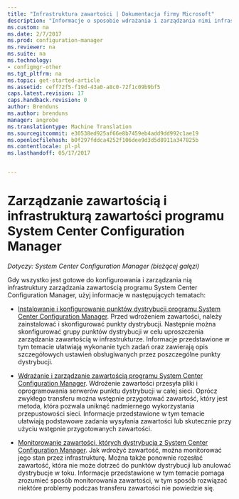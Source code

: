 ```yaml
---
title: "Infrastruktura zawartości | Dokumentacja firmy Microsoft"
description: "Informacje o sposobie wdrażania i zarządzania nimi infrastruktury zarządzania zawartością programu System Center Configuration Manager."
ms.custom: na
ms.date: 2/7/2017
ms.prod: configuration-manager
ms.reviewer: na
ms.suite: na
ms.technology:
- configmgr-other
ms.tgt_pltfrm: na
ms.topic: get-started-article
ms.assetid: ceff72f5-f19d-43a0-a8c0-72f1c09b9bf5
caps.latest.revision: 17
caps.handback.revision: 0
author: Brenduns
ms.author: brenduns
manager: angrobe
ms.translationtype: Machine Translation
ms.sourcegitcommit: e30538ed925af66e8b7459eb4add9dd992c1ae19
ms.openlocfilehash: b0f297fddca4252f106dee9d3d5d8911a347825b
ms.contentlocale: pl-pl
ms.lasthandoff: 05/17/2017


---
```

# <a name="manage-content-and-content-infrastructure-for-system-center-configuration-manager"></a>Zarządzanie zawartością i infrastrukturą zawartości programu System Center Configuration Manager

*Dotyczy: System Center Configuration Manager (bieżącej gałęzi)*

Gdy wszystko jest gotowe do konfigurowania i zarządzania nią infrastruktury zarządzania zawartością programu System Center Configuration Manager, użyj informacje w następujących tematach:  

-   [Instalowanie i konfigurowanie punktów dystrybucji programu System Center Configuration Manager](../../../../core/servers/deploy/configure/install-and-configure-distribution-points.md). Przed wdrożeniem zawartości, należy zainstalować i skonfigurować punkty dystrybucji. Następnie można skonfigurować grupy punktów dystrybucji w celu uproszczenia zarządzania zawartością w infrastrukturze. Informacje przedstawione w tym temacie ułatwiają wykonanie tych zadań oraz zawierają opis szczegółowych ustawień obsługiwanych przez poszczególne punkty dystrybucji.  

-   [Wdrażanie i zarządzanie zawartością programu System Center Configuration Manager](../../../../core/servers/deploy/configure/deploy-and-manage-content.md). Wdrożenie zawartości przesyła pliki i oprogramowania serwerów punktu dystrybucji w całej sieci. Oprócz zwykłego transferu można wstępnie przygotować zawartość, który jest metoda, która pozwala uniknąć nadmiernego wykorzystania przepustowości sieci. Informacje przedstawione w tym temacie ułatwiają podstawowe zadania wysyłania zawartości lub skutecznie przy użyciu wstępnie przygotowanych zawartości.  

-   [Monitorowanie zawartości, których dystrybucja z System Center Configuration Manager](../../../../core/servers/deploy/configure/monitor-content-you-have-distributed.md). Jak wdrożyć zawartość, można monitorować jego stan przez infrastrukturę. Można także ponownie rozesłać zawartość, która nie może dotrzeć do punktów dystrybucji lub anulować dystrybucje w toku. Informacje przedstawione w tym temacie pomaga zrozumieć sposób monitorowania zawartości, w tym sposób rozwiązać niektóre problemy podczas transferu zawartości nie powiedzie się.  

